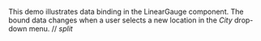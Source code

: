 This demo illustrates data binding in&nbsp;the LinearGauge component. The bound data changes when a&nbsp;user selects a&nbsp;new location in&nbsp;the _City_ drop-down menu.
// _split_